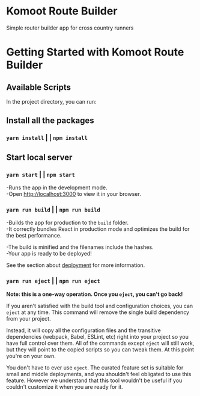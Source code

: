 # Komoot Route Builder

Simple router builder app for cross country runners

# Getting Started with Komoot Route Builder

## Available Scripts

In the project directory, you can run:

## Install all the packages
### `yarn install` | | `npm install`

## Start local server
### `yarn start` | | `npm start`

-Runs the app in the development mode.\
-Open [http://localhost:3000](http://localhost:3000) to view it in your browser.

### `yarn run build` | | `npm run build`

-Builds the app for production to the `build` folder.\
-It correctly bundles React in production mode and optimizes the build for the best performance.

-The build is minified and the filenames include the hashes.\
-Your app is ready to be deployed!

See the section about [deployment](https://facebook.github.io/create-react-app/docs/deployment) for more information.

### `yarn run eject` | | `npm run eject`

**Note: this is a one-way operation. Once you `eject`, you can't go back!**

If you aren't satisfied with the build tool and configuration choices, you can `eject` at any time. This command will remove the single build dependency from your project.

Instead, it will copy all the configuration files and the transitive dependencies (webpack, Babel, ESLint, etc) right into your project so you have full control over them. All of the commands except `eject` will still work, but they will point to the copied scripts so you can tweak them. At this point you're on your own.

You don't have to ever use `eject`. The curated feature set is suitable for small and middle deployments, and you shouldn't feel obligated to use this feature. However we understand that this tool wouldn't be useful if you couldn't customize it when you are ready for it.
